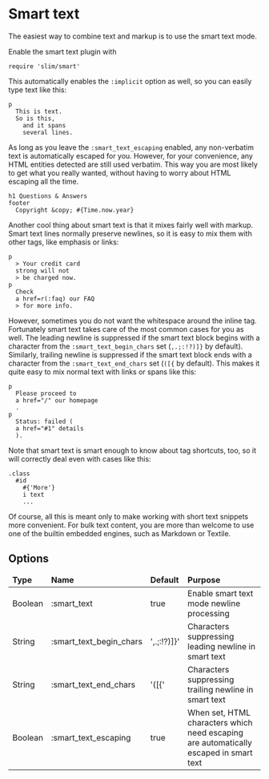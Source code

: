 # Smart text

The easiest way to combine text and markup is to use the <a name="smarttext">smart text mode</a>.

Enable the smart text plugin with

    require 'slim/smart'

This automatically enables the `:implicit` option as well,
so you can easily type text like this:

    p
      This is text.
      So is this,
        and it spans
        several lines.

As long as you leave the `:smart_text_escaping` enabled,
any non-verbatim text is automatically escaped for you.
However, for your convenience, any HTML entities detected are still used verbatim.
This way you are most likely to get what you really wanted,
without having to worry about HTML escaping all the time.

    h1 Questions & Answers
    footer
      Copyright &copy; #{Time.now.year}

Another cool thing about smart text is that it mixes fairly well with markup.
Smart text lines normally preserve newlines,
so it is easy to mix them with other tags, like emphasis or links:

    p
      > Your credit card
      strong will not
      > be charged now.
    p
      Check
      a href=r(:faq) our FAQ
      > for more info.

However, sometimes you do not want the whitespace around the inline tag.
Fortunately smart text takes care of the most common cases for you as well.
The leading newline is suppressed if the smart text block begins
with a character from the `:smart_text_begin_chars` set (`,.;:!?)]}` by default).
Similarly, trailing newline is suppressed if the smart text block ends
with a character from the `:smart_text_end_chars` set (`([{` by default).
This makes it quite easy to mix normal text with links or spans like this:

    p
      Please proceed to
      a href="/" our homepage
      .
    p
      Status: failed (
      a href="#1" details
      ).

Note that smart text is smart enough to know about tag shortcuts, too,
so it will correctly deal even with cases like this:

    .class
      #id
        #{'More'}
        i text
        ...

Of course, all this is meant only to make working with short text snippets more convenient.
For bulk text content, you are more than welcome to use one of the builtin embedded engines,
such as Markdown or Textile.

## Options

<table>
<thead style="font-weight:bold"><tr><td>Type</td><td>Name</td><td>Default</td><td>Purpose</td></tr></thead>
<tbody>
<tr><td>Boolean</td><td>:smart_text</td><td>true</td><td>Enable smart text mode newline processing</td></tr>
<tr><td>String</td><td>:smart_text_begin_chars</td><td>',.;:!?)]}'</td><td>Characters suppressing leading newline in smart text</td></tr>
<tr><td>String</td><td>:smart_text_end_chars</td><td>'([{'</td><td>Characters suppressing trailing newline in smart text</td></tr>
<tr><td>Boolean</td><td>:smart_text_escaping</td><td>true</td><td>When set, HTML characters which need escaping are automatically escaped in smart text</td></tr>
</tbody>
</table>
